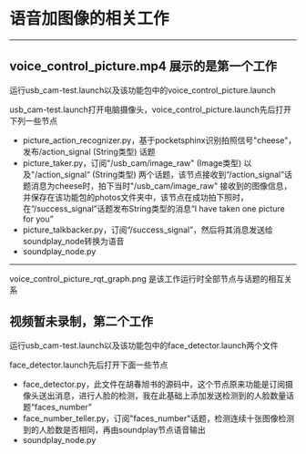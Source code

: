 # 语音加图像的相关工作
------------------------------
## voice_control_picture.mp4 展示的是第一个工作
运行usb_cam-test.launch以及该功能包中的voice_control_picture.launch

usb_cam-test.launch打开电脑摄像头，voice_control_picture.launch先后打开下列一些节点

- picture_action_recognizer.py，基于pocketsphinx识别拍照信号"cheese"，发布/action_signal (String类型) 话题
- picture_taker.py，订阅"/usb_cam/image_raw" (Image类型) 以及"/action_signal“ (String类型) 两个话题，该节点接收到“/action_signal”话题消息为cheese时，拍下当时"/usb_cam/image_raw" 接收到的图像信息，并保存在该功能包的photos文件夹中，该节点在成功拍下照时，在“/success_signal”话题发布String类型的消息“I have taken one picture for you”
- picture_talkbacker.py，订阅“/success_signal”，然后将其消息发送给soundplay_node转换为语音
- soundplay_node.py

-----------------------------------
voice_control_picture_rqt_graph.png 是该工作运行时全部节点与话题的相互关系

## 视频暂未录制，第二个工作
运行usb_cam-test.launch以及该功能包中的face_detector.launch两个文件

face_detector.launch先后打开下面一些节点

- face_detector.py，此文件在胡春旭书的源码中，这个节点原来功能是订阅摄像头送出消息，进行人脸的检测，我在此基础上添加发送检测到的人脸数量话题“faces_number”
- face_number_teller.py，订阅"faces_number"话题，检测连续十张图像检测到的人脸数是否相同，再由soundplay节点语音输出
- soundplay_node.py
